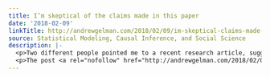```yaml
---
title: I’m skeptical of the claims made in this paper
date: '2018-02-09'
linkTitle: http://andrewgelman.com/2018/02/09/im-skeptical-claims-made-paper/
source: Statistical Modeling, Causal Inference, and Social Science
description: |-
  <p>Two different people pointed me to a recent research article, suggesting that the claims therein were implausible and the result of some combination of forking paths and spurious correlations&#8212;that is, there was doubt that the results would show up in a preregistered replication, and that, if they did show up, that they would mean what [&#8230;]</p>
  <p>The post <a rel="nofollow" href="http://andrewgelman.com/2018/02/09/im-skeptical-claims-made-paper/">I&#8217;m skeptical of the claims ma
---
```

